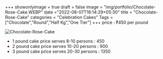 +++
showonlyimage = true
draft = false
image = "img/portfolio/Chocolate-Rose-Cake.WEBP"
date ="2022-08-07T16:14:29+05:30"
title = "Chocolate-Rose-Cake"
categories = "Celebration Cakes"
Tags = ["Chocolate","Round","Half Kg","One Tier"]
+++
price : ₹450 per pound
<!--more-->
![Chocolate-Rose-Cake](/img/portfolio/Chocolate-Rose-Cake.WEBP)
* 1 pound cake price serves 8-10 persons : 450
* 2 pound cake price serves 10-20 persons : 900
* 3 pound cake price serves 20-30 persons : 1350
